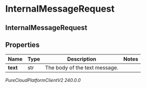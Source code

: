 # InternalMessageRequest

## InternalMessageRequest

## Properties

|Name | Type | Description | Notes|
|------------ | ------------- | ------------- | -------------|
| **text** | str | The body of the text message. | |



_PureCloudPlatformClientV2 240.0.0_
